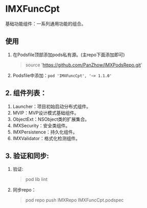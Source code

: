 # IMXFuncCpt
基础功能组件：一系列通用功能的组合。


## 使用

1. 在Podsfile顶部添加pods私有源。(主repo下面添加即可)

	> source 'https://github.com/PanZhow/IMXPodsRepo.git'
	
2. Podsfile中添加：``pod 'IMXFuncCpt', '~> 1.1.0'``

## 2. 组件列表：

1. Launcher：项目初始启动分布式组件。
2. MVIP：MVP设计模式基础组件。
3. ObjectExt：NSObject类的扩展集合。
4. IMXSecurity：安全类组件。
5. IMXPersistence：持久化组件。
6. IMXValidator：格式化检测组件。


## 3. 验证和同步:

1. 验证:

	>  pod lib lint 
	
2. 同步repo：

	> pod repo push IMXRepo IMXFuncCpt.podspec 
